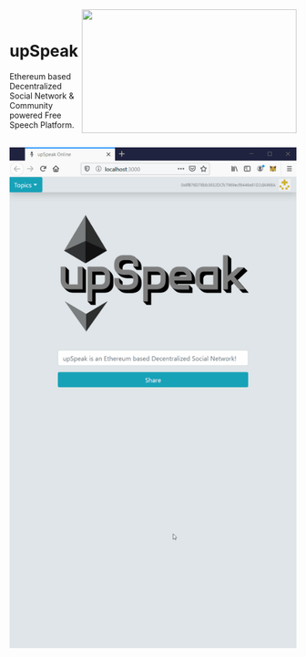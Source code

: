 <img align="right" width="377" height="217" src="https://spee.ch/8/upSpeak1.png">
<br >

# upSpeak
Ethereum based Decentralized Social Network &amp; Community powered Free Speech Platform.
<br >
<br >

<img align="middle" src="upSpeak.gif">